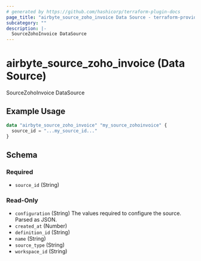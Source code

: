 ```yaml
---
# generated by https://github.com/hashicorp/terraform-plugin-docs
page_title: "airbyte_source_zoho_invoice Data Source - terraform-provider-airbyte"
subcategory: ""
description: |-
  SourceZohoInvoice DataSource
---
```


# airbyte_source_zoho_invoice (Data Source)

SourceZohoInvoice DataSource

## Example Usage

```terraform
data "airbyte_source_zoho_invoice" "my_source_zohoinvoice" {
  source_id = "...my_source_id..."
}
```

<!-- schema generated by tfplugindocs -->
## Schema

### Required

- `source_id` (String)

### Read-Only

- `configuration` (String) The values required to configure the source. Parsed as JSON.
- `created_at` (Number)
- `definition_id` (String)
- `name` (String)
- `source_type` (String)
- `workspace_id` (String)
